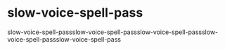 # slow-voice-spell-pass
slow-voice-spell-passslow-voice-spell-passslow-voice-spell-passslow-voice-spell-passslow-voice-spell-pass
